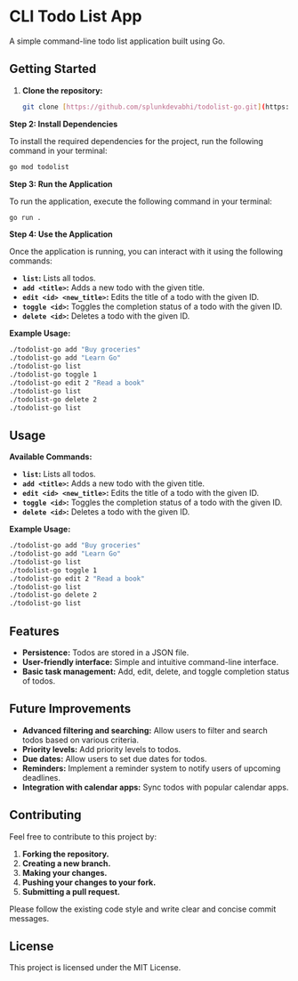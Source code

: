 # CLI Todo List App

A simple command-line todo list application built using Go.

## Getting Started
1. **Clone the repository:**
   ```bash
   git clone [https://github.com/splunkdevabhi/todolist-go.git](https://github.com/splunkdevabhi/todolist-go.git)

**Step 2: Install Dependencies**

To install the required dependencies for the project, run the following command in your terminal:

```bash
go mod todolist
```


**Step 3: Run the Application**

To run the application, execute the following command in your terminal:

```bash
go run .
```
**Step 4: Use the Application**

Once the application is running, you can interact with it using the following commands:

* **`list`:** Lists all todos.
* **`add <title>`:** Adds a new todo with the given title.
* **`edit <id> <new_title>`:** Edits the title of a todo with the given ID.
* **`toggle <id>`:** Toggles the completion status of a todo with the given ID.
* **`delete <id>`:** Deletes a todo with the given ID.

**Example Usage:**

```bash
./todolist-go add "Buy groceries"
./todolist-go add "Learn Go"
./todolist-go list
./todolist-go toggle 1
./todolist-go edit 2 "Read a book"
./todolist-go list
./todolist-go delete 2
./todolist-go list
```
## Usage

**Available Commands:**

* **`list`:** Lists all todos.
* **`add <title>`:** Adds a new todo with the given title.
* **`edit <id> <new_title>`:** Edits the title of a todo with the given ID.
* **`toggle <id>`:** Toggles the completion status of a todo with the given ID.
* **`delete <id>`:** Deletes a todo with the given ID.

**Example Usage:**

```bash
./todolist-go add "Buy groceries"
./todolist-go add "Learn Go"
./todolist-go list
./todolist-go toggle 1
./todolist-go edit 2 "Read a book"
./todolist-go list
./todolist-go delete 2
./todolist-go list
```
## Features

* **Persistence:** Todos are stored in a JSON file.
* **User-friendly interface:** Simple and intuitive command-line interface.
* **Basic task management:** Add, edit, delete, and toggle completion status of todos.

## Future Improvements

* **Advanced filtering and searching:** Allow users to filter and search todos based on various criteria.
* **Priority levels:** Add priority levels to todos.
* **Due dates:** Allow users to set due dates for todos.
* **Reminders:** Implement a reminder system to notify users of upcoming deadlines.
* **Integration with calendar apps:** Sync todos with popular calendar apps.

## Contributing

Feel free to contribute to this project by:

1. **Forking the repository.**
2. **Creating a new branch.**
3. **Making your changes.**
4. **Pushing your changes to your fork.**
5. **Submitting a pull request.**

Please follow the existing code style and write clear and concise commit messages.

## License

This project is licensed under the MIT License.

